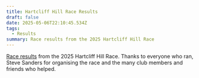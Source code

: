 ```yaml
---
title: Hartcliff Hill Race Results
draft: false
date: 2025-05-06T22:10:45.534Z
tags:
  - Results
summary: Race results from the 2025 Hartcliff Hill Race
---
```

[Race results](https://pfrac.co.uk/static/results/hartcliff-hill/hartcliff-2025-results.pdf) from the 2025 Hartcliff Hill Race.  Thanks to everyone who ran, Steve Sanders for organising the race and the many club members and friends who helped.